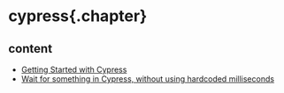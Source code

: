 ﻿
# cypress{.chapter}

## content

- [Getting Started with Cypress](getting_started.md)
- [Wait for something in Cypress, without using hardcoded milliseconds](wait_for_something.md)
